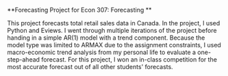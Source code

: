 **Forecasting Project for Econ 307: Forecasting
**

This project forecasts total retail sales data in Canada. In the project, I used Python and Eviews. I went through multiple iterations of the project before handing in a simple AR(1) model with a trend component. Because the model type was limited to ARMAX due to the assignment constraints, I used macro-economic trend analysis from my personal life to evaluate a one-step-ahead forecast. For this project, I won an in-class competition for the most accurate forecast out of all other students' forecasts.
